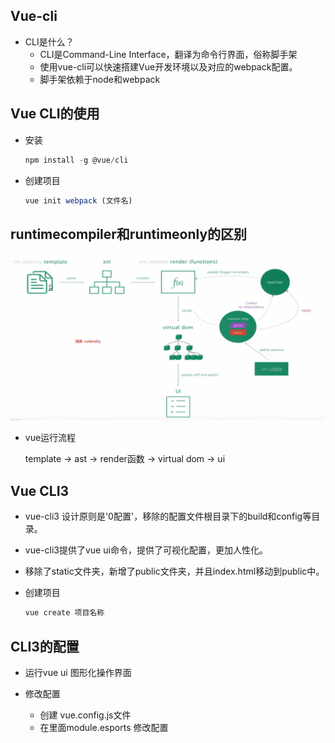 ## Vue-cli
* CLI是什么？
  * CLI是Command-Line Interface，翻译为命令行界面，俗称脚手架
  * 使用vue-cli可以快速搭建Vue开发环境以及对应的webpack配置。
  * 脚手架依赖于node和webpack

## Vue CLI的使用

* 安装

  ```javascript
  npm install -g @vue/cli
  ```

* 创建项目

  ```javascript
  vue init webpack (文件名) 
  ```

  

## runtimecompiler和runtimeonly的区别

![image](./images/image-20210803161130982.png)

* vue运行流程

  template -> ast -> render函数 -> virtual dom -> ui

## Vue CLI3

* vue-cli3 设计原则是'0配置'，移除的配置文件根目录下的build和config等目录。
* vue-cli3提供了vue ui命令，提供了可视化配置，更加人性化。
* 移除了static文件夹，新增了public文件夹，并且index.html移动到public中。

* 创建项目

  ```javascript
  vue create 项目名称
  ```

  

## CLI3的配置

* 运行vue ui 图形化操作界面

* 修改配置
  * 创建 vue.config.js文件
  * 在里面module.esports 修改配置